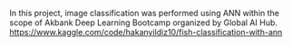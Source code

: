 In this project, image classification was performed using ANN within the scope of Akbank Deep Learning Bootcamp organized by Global AI Hub. 
https://www.kaggle.com/code/hakanyildiz10/fish-classification-with-ann
